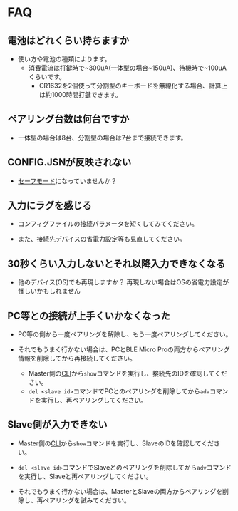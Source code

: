 # FAQ

## 電池はどれくらい持ちますか

- 使い方や電池の種類によります。
  - 消費電流は打鍵時で\~300uA(一体型の場合\~150uA)、待機時で\~100uAくらいです。
    - CR1632を2個使って分割型のキーボードを無線化する場合、計算上は約1000時間打鍵できます。
    
## ペアリング台数は何台ですか

- 一体型の場合は8台、分割型の場合は7台まで接続できます。

## CONFIG.JSNが反映されない

- [セーフモード](safemode.md)になっていませんか？

## 入力にラグを感じる

- コンフィグファイルの接続パラメータを短くしてみてください。

- また、接続先デバイスの省電力設定等も見直してください。

## 30秒くらい入力しないとそれ以降入力できなくなる

- 他のデバイス(OS)でも再現しますか？ 再現しない場合はOSの省電力設定が怪しいかもしれません

## PC等との接続が上手くいかなくなった

- PC等の側から一度ペアリングを解除し、もう一度ペアリングしてください。

- それでもうまく行かない場合は、PCとBLE Micro Proの両方からペアリング情報を削除してから再接続してください。
  - Master側の[CLI](cli.md)から`show`コマンドを実行し、接続先のIDを確認してください。
  - `del <slave id>`コマンドでPCとのペアリングを削除してから`adv`コマンドを実行し、再ペアリングしてください。


## Slave側が入力できない

- Master側の[CLI](cli.md)から`show`コマンドを実行し、SlaveのIDを確認してください。

- `del <slave id>`コマンドでSlaveとのペアリングを削除してから`adv`コマンドを実行し、Slaveと再ペアリングしてください。

- それでもうまく行かない場合は、MasterとSlaveの両方からペアリングを削除し、再ペアリングを試みてください。
